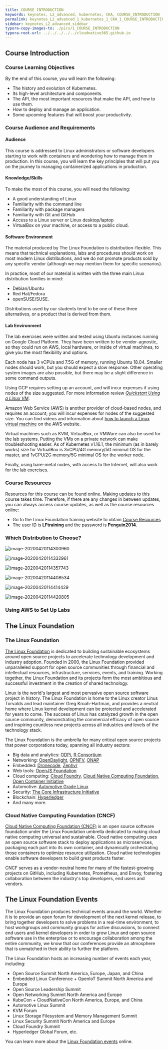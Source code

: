 ```yaml
---
title: COURSE INTRODUCTION
keywords: keynotes, L2_advanced, kubernetes, CKA, COURSE_INTRODUCTION
permalink: keynotes_L2_advanced_1_kubernetes_1_CKA_1_COURSE_INTRODUCTION.html
sidebar: keynotes_L2_advanced_sidebar
typora-copy-images-to: ./pics/1_COURSE_INTRODUCTION
typora-root-url: ../../../../../cloudnative365.github.io
---
```


## Course Introduction

### Course Learning Objectives

By the end of this course, you will learn the following:

- The history and evolution of Kubernetes.
- Its high-level architecture and components.
- The API, the most important resources that make the API, and how to use them.
- How to deploy and manage an application.
- Some upcoming features that will boost your productivity.

### Course Audience and Requirements

#### Audience

This course is addressed to Linux administrators or software developers starting to work with containers and wondering how to manage them in production. In this course, you will learn the key principles that will put you on the journey to managing containerized applications in production.

#### Knowledge/Skills

To make the most of this course, you will need the following:

- A good understanding of Linux
- Familiarity with the command line
- Familiarity with package managers
- Familiarity with Git and GitHub
- Access to a Linux server or Linux desktop/laptop
- VirtualBox on your machine, or access to a public cloud.

#### Software Environment

The material produced by The Linux Foundation is distribution-flexible. This means that technical explanations, labs and procedures should work on most modern Linux distributions, and we do not promote products sold by any specific vendor (although we may mention them for specific scenarios).

In practice, most of our material is written with the three main Linux distribution families in mind:

- Debian/Ubuntu
- Red Hat/Fedora
- openSUSE/SUSE. 

Distributions used by our students tend to be one of these three alternatives, or a product that is derived from them.

#### Lab Environment

The lab exercises were written and tested using Ubuntu instances running on Google Cloud Platform. They have been written to be vendor-agnostic, so they could run on AWS, local hardware, or inside of virtual machines, to give you the most flexibility and options. 

Each node has 3 vCPUs and 7.5G of memory, running Ubuntu 18.04. Smaller nodes should work, but you should expect a slow response. Other operating system images are also possible, but there may be a slight difference in some command outputs.

Using GCP requires setting up an account, and will incur expenses if using nodes of the size suggested. For more information review [*Quickstart Using a Linux VM*](https://cloud.google.com/compute/docs/quickstart-linux).

Amazon Web Service (AWS) is another provider of cloud-based nodes, and requires an account; you will incur expenses for nodes of the suggested size. You can find videos and information about [how to launch a Linux virtual machine](https://aws.amazon.com/getting-started/tutorials/launch-a-virtual-machine/) on the AWS website. 

Virtual machines such as KVM, VirtualBox, or VMWare can also be used for the lab systems. Putting the VMs on a private network can make troubleshooting easier. As of Kubernetes v1.16.1, the minimum (as in barely
works) size for VirtualBox is 3vCPU/4G memory/5G minimal OS for the master, and 1vCPU/2G memory/5G minimal OS
for the worker node.

Finally, using bare-metal nodes, with access to the Internet, will also work for the lab exercises.

### Course Resources

Resources for this course can be found online. Making updates to this course takes time. Therefore, if there are any changes in between updates, you can always access course updates, as well as the course resources online:

- Go to the Linux Foundation training website to obtain [Course Resources](https://training.linuxfoundation.org/cm/LFS258/)
- The user ID is **LFtraining** and the password is **Penguin2014**.

### Which Distribution to Choose?

![image-20200420114300960](/pages/keynotes/L2_advanced/1_CKA/pics/1_COURSE_INTRODUCTION/image-20200420114300960.png)

![image-20200420114332961](/pages/keynotes/L2_advanced/1_CKA/pics/1_COURSE_INTRODUCTION/image-20200420114332961.png)

![image-20200420114357743](/pages/keynotes/L2_advanced/1_CKA/pics/1_COURSE_INTRODUCTION/image-20200420114357743.png)

![image-20200420114408534](/pages/keynotes/L2_advanced/1_CKA/pics/1_COURSE_INTRODUCTION/image-20200420114408534.png)

![image-20200420114414429](/pages/keynotes/L2_advanced/1_CKA/pics/1_COURSE_INTRODUCTION/image-20200420114414429.png)

![image-20200420114420805](/pages/keynotes/L2_advanced/1_CKA/pics/1_COURSE_INTRODUCTION/image-20200420114420805.png)

### Using AWS to Set Up Labs

## The Linux Foundation

### The Linux Foundation

[The Linux Foundation](https://www.linuxfoundation.org/) is dedicated to building sustainable ecosystems around open source projects to accelerate technology development and industry adoption. Founded in 2000, the Linux Foundation provided unparalleled support for open source communities through financial and intellectual resources, infrastructure, services, events, and training. Working together, the Linux Foundation and its projects form the most ambitious and successful investment in the creation of shared technology.

Linux is the world's largest and most pervasive open source software project in history. The Linux Foundation is home to the Linux creator Linus Torvalds and lead maintainer Greg Kroah-Hartman, and provides a neutral home where Linux kernel development can be protected and accelerated for years to come. The success of Linux has catalyzed growth in the open source community, demonstrating the commercial efficacy of open source and inspiring countless new projects across all industries and levels of the technology stack.

The Linux Foundation is the umbrella for many critical open source projects that power corporations today, spanning all industry sectors:

- Big data and analytics: [ODPi](https://www.odpi.org/), [R Consortium](https://www.r-consortium.org/)
- Networking: [OpenDaylight](https://www.opendaylight.org/), [OPNFV](https://www.opnfv.org/), [ONAP](https://www.onap.org/)
- Embedded: [Dronecode](https://www.dronecode.org/), [Zephyr](https://www.zephyrproject.org/)
- Web tools: [OpenJS Foundation](https://openjsf.org/)
- Cloud computing: [Cloud Foundry](https://www.cloudfoundry.org/), [Cloud Native Computing Foundation](https://www.cncf.io/), [Open Container Initiative](https://www.opencontainers.org/)
- Automotive: [Automotive Grade Linux](https://www.automotivelinux.org/)
- Security: [The Core Infrastructure Initiative](https://www.coreinfrastructure.org/)
- Blockchain: [Hyperledger](https://www.hyperledger.org/)
- And many more.

### Cloud Native Computing Foundation (CNCF)

[Cloud Native Computing Foundation (CNCF)](https://www.cncf.io/) is an open source software foundation under the Linux Foundation umbrella dedicated to making cloud native computing universal and sustainable. Cloud native computing uses an open source software stack to deploy applications as microservices, packaging each part into its own container, and dynamically orchestrating those containers to optimize resource utilization. Cloud native technologies enable software developers to build great products faster.

CNCF serves as a vendor-neutral home for many of the fastest-growing projects on GitHub, including Kubernetes, Prometheus, and Envoy, fostering collaboration between the industry's top developers, end users and vendors.

## The Linux Foundation Events

The Linux Foundation produces technical events around the world. Whether it is to provide an open forum for development of the next kernel release, to bring together developers to solve problems in a real-time environment, to host workgroups and community groups for active discussions, to connect end users and kernel developers in order to grow Linux and open source software use in the enterprise or to encourage collaboration among the entire community, we know that our conferences provide an atmosphere that is unmatched in their ability to further the platform.

The Linux Foundation hosts an increasing number of events each year, including:

- Open Source Summit North America, Europe, Japan, and China
- Embedded Linux Conference + OpenIoT Summit North America and Europe
- Open Source Leadership Summit
- Open Networking Summit North America and Europe
- KubeCon + CloudNativeCon North America, Europe, and China
- Automotive Linux Summit
- KVM Forum
- Linux Storage Filesystem and Memory Management Summit
- Linux Security Summit North America and Europe
- Cloud Foundry Summit
- Hyperledger Global Forum, etc.

You can learn more about the [Linux Foundation events](https://events.linuxfoundation.org/) online.




